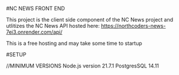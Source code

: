 #NC NEWS FRONT END

This project is the client side component of the NC News project and utlitizes the NC News API hosted here: 
https://northcoders-news-7ei3.onrender.com/api/

This is a free hosting and may take some time to startup

#SETUP


//MINIMUM VERSIONS Node.js version 21.7.1 PostgresSQL 14.11